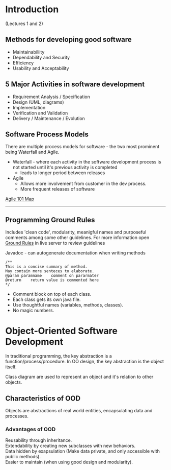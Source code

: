 # Introduction
(Lectures 1 and 2)
## Methods for developing good software

* Maintainabiliity
* Dependability and Security
* Efficiency
* Usability and Acceptability

## 5 Major Activities in software development
* Requirement Analysis / Specification
* Design (UML, diagrams)
* Implementation
* Verification and Validation
* Delivery / Maintenance / Evolution

## Software Process Models
There are multiple process models for software - the two most prominent being Waterfall and Agile.
* Waterfall - where each activity in the software development process is not started until it's previous activity is completed
    * leads to longer period between releases
* Agile 
    * Allows more involvement from customer in the dev process.
    * More frequent releases of software

[Agile 101 Map](https://www.agilealliance.org/agile101/subway-map-to-agile-practices/)

---

## Programming Ground Rules
Includes 'clean code', modularity, meanigful names and purposeful comments among some other guidelines. For more information open [Ground Rules](file:///Users/robert.bonagura/Desktop/Software/213rules.htm) in live server to review guidelines

Javadoc - can autogenerate documentation when writing methods
    
    /**
    This is a concise summary of method.
    May contain more senteces to elaborate.
    @param paramname    comment on pararmater
    @return    return value is commented here
    */
    
* Comment block on top of each class.
* Each class gets its own java file.
* Use thoughtful names (variables, methods, classes).
* No magic numbers. 

# Object-Oriented Software Development
In traditional programming, the key abstraction is a function/process/procedure. In OO design, the key abstraction is the object itself. 

Class diagram are used to represent an object and it's relation to 
other objects.

## Characteristics of OOD
Objects are abstractions of real world entities, encapsulating data and
processes.
    
### Advantages of OOD
Reusability through inheritance.<br>
Extendability by creating new subclasses with new behaviors.<br>
Data hidden by exapsulation (Make data private, and only accessible with public methods).<br>
Easier to maintain (when using good design and modularity).




